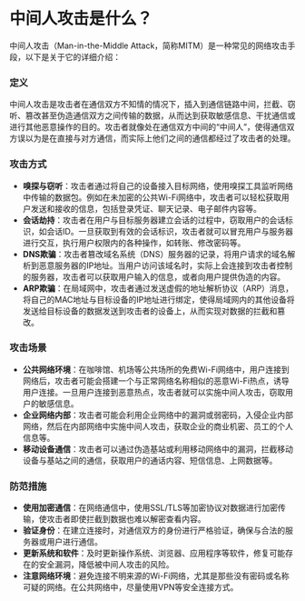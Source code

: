 # 中间人攻击是什么？

中间人攻击（Man-in-the-Middle Attack，简称MITM）是一种常见的网络攻击手段，以下是关于它的详细介绍：

### 定义
中间人攻击是攻击者在通信双方不知情的情况下，插入到通信链路中间，拦截、窃听、篡改甚至伪造通信双方之间传输的数据，从而达到获取敏感信息、干扰通信或进行其他恶意操作的目的。攻击者就像处在通信双方中间的“中间人”，使得通信双方误以为是在直接与对方通信，而实际上他们之间的通信都经过了攻击者的处理。

### 攻击方式
- **嗅探与窃听**：攻击者通过将自己的设备接入目标网络，使用嗅探工具监听网络中传输的数据包。例如在未加密的公共Wi-Fi网络中，攻击者可以轻松获取用户发送和接收的信息，包括登录凭证、聊天记录、电子邮件内容等。
- **会话劫持**：攻击者在用户与目标服务器建立会话的过程中，窃取用户的会话标识，如会话ID。一旦获取到有效的会话标识，攻击者就可以冒充用户与服务器进行交互，执行用户权限内的各种操作，如转账、修改密码等。
- **DNS欺骗**：攻击者篡改域名系统（DNS）服务器的记录，将用户请求的域名解析到恶意服务器的IP地址。当用户访问该域名时，实际上会连接到攻击者控制的服务器，攻击者可以获取用户输入的信息，或者向用户提供伪造的内容。
- **ARP欺骗**：在局域网中，攻击者通过发送虚假的地址解析协议（ARP）消息，将自己的MAC地址与目标设备的IP地址进行绑定，使得局域网内的其他设备将发送给目标设备的数据发送到攻击者的设备上，从而实现对数据的拦截和篡改。

### 攻击场景
- **公共网络环境**：在咖啡馆、机场等公共场所的免费Wi-Fi网络中，用户连接到网络后，攻击者可能会搭建一个与正常网络名称相似的恶意Wi-Fi热点，诱导用户连接。一旦用户连接到恶意热点，攻击者就可以实施中间人攻击，窃取用户的敏感信息。
- **企业网络内部**：攻击者可能会利用企业网络中的漏洞或弱密码，入侵企业内部网络，然后在内部网络中实施中间人攻击，获取企业的商业机密、员工的个人信息等。
- **移动设备通信**：攻击者可以通过伪造基站或利用移动网络中的漏洞，拦截移动设备与基站之间的通信，获取用户的通话内容、短信信息、上网数据等。

### 防范措施
- **使用加密通信**：在网络通信中，使用SSL/TLS等加密协议对数据进行加密传输，使攻击者即使拦截到数据也难以解密查看内容。
- **验证身份**：在建立连接时，对通信双方的身份进行严格验证，确保与合法的服务器或用户进行通信。
- **更新系统和软件**：及时更新操作系统、浏览器、应用程序等软件，修复可能存在的安全漏洞，降低被中间人攻击的风险。
- **注意网络环境**：避免连接不明来源的Wi-Fi网络，尤其是那些没有密码或名称可疑的网络。在公共网络中，尽量使用VPN等安全连接方式。
